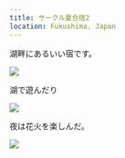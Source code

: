 ```yaml
---
title: サークル夏合宿2
location: Fukushima, Japan
---
```


湖畔にあるいい宿です。

![](https://ceshmina-photos.s3.ap-northeast-1.amazonaws.com/medium/201508/20150818-122204.jpg)

湖で遊んだり

![](https://ceshmina-photos.s3.ap-northeast-1.amazonaws.com/medium/201508/20150818-152243.jpg)

夜は花火を楽しんだ。

![](https://ceshmina-photos.s3.ap-northeast-1.amazonaws.com/medium/201508/20150818-192518.jpg)
